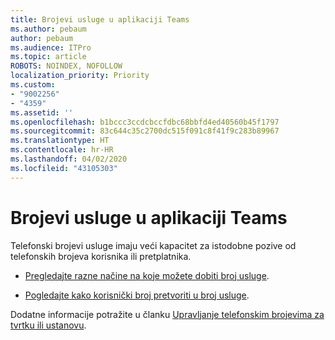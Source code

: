 ```yaml
---
title: Brojevi usluge u aplikaciji Teams
ms.author: pebaum
author: pebaum
ms.audience: ITPro
ms.topic: article
ROBOTS: NOINDEX, NOFOLLOW
localization_priority: Priority
ms.custom:
- "9002256"
- "4359"
ms.assetid: ''
ms.openlocfilehash: b1bccc3ccdcbccfdbc68bbfd4ed40560b45f1797
ms.sourcegitcommit: 83c644c35c2700dc515f091c8f41f9c283b89967
ms.translationtype: HT
ms.contentlocale: hr-HR
ms.lasthandoff: 04/02/2020
ms.locfileid: "43105303"
---
```

# <a name="service-numbers-in-teams"></a>Brojevi usluge u aplikaciji Teams

Telefonski brojevi usluge imaju veći kapacitet za istodobne pozive od telefonskih brojeva korisnika ili pretplatnika. 

- [Pregledajte razne načine na koje možete dobiti broj usluge](https://docs.microsoft.com/microsoftteams/getting-service-phone-numbers). 

- [Pogledajte kako korisnički broj pretvoriti u broj usluge](https://docs.microsoft.com/microsoftteams/manage-phone-numbers-for-your-organization/phone-number-management-for-the-u-s).

Dodatne informacije potražite u članku [Upravljanje telefonskim brojevima za tvrtku ili ustanovu](https://docs.microsoft.com/microsoftteams/manage-phone-numbers-for-your-organization/manage-phone-numbers-for-your-organization).
